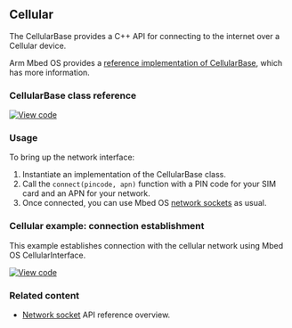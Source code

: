 <h2 id="cellular-api">Cellular</h2>

The CellularBase provides a C++ API for connecting to the internet over a Cellular device.

Arm Mbed OS provides a <a href="https://github.com/ARMmbed/mbed-os/tree/master/features/netsocket/cellular/generic_modem_driver" target="_blank">reference implementation of CellularBase</a>, which has more information.

### CellularBase class reference

[![View code](https://www.mbed.com/embed/?type=library)](http://os-doc-builder.test.mbed.com/docs/v5.7/mbed-os-api-doxy/class_cellular_base.html)

### Usage

To bring up the network interface:

1. Instantiate an implementation of the CellularBase class.
1. Call the `connect(pincode, apn)` function with a PIN code for your SIM card and an APN for your network.
1. Once connected, you can use Mbed OS <a href="/docs/v5.7/reference/network-socket.html" target="_blank">network sockets</a> as usual.

### Cellular example: connection establishment

This example establishes connection with the cellular network using Mbed OS CellularInterface.

[![View code](https://www.mbed.com/embed/?url=https://os.mbed.com/teams/mbed_example/code/cellular-example/)](https://os.mbed.com/teams/mbed_example/code/cellular-example/file/fb873be06e31/main.cpp)

### Related content

- <a href="/docs/v5.7/reference/network-socket.html" target="_blank">Network socket</a> API reference overview.
